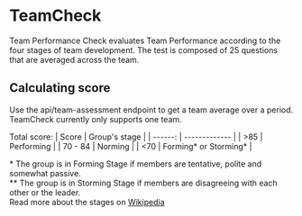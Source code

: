 # TeamCheck
Team Performance Check evaluates Team Performance according to the four stages of team development.
The test is composed of 25 questions that are averaged across the team.

## Calculating score
Use the api/team-assessment endpoint to get a team average over a period.
TeamCheck currently only supports one team.

Total score:
| Score   | Group's stage |
| ------: | ------------- |
| >85     | Performing    |
| 70 - 84 | Norming       |
| <70     | Forming* or Storming* |

\* The group is in Forming Stage if members are tentative, polite and somewhat passive.  
\*\* The group is in Storming Stage if members are disagreeing with each other or the leader.  
Read more about the stages on [Wikipedia](https://en.wikipedia.org/wiki/Tuckman%27s_stages_of_group_development)

